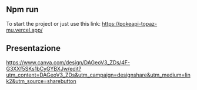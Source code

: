 ## Npm run
To start the project or just use this link: https://pokeapi-topaz-mu.vercel.app/

## Presentazione
https://www.canva.com/design/DAGeoV3_ZDs/4F-G3XXf5SKs1bCyGYBXJw/edit?utm_content=DAGeoV3_ZDs&utm_campaign=designshare&utm_medium=link2&utm_source=sharebutton